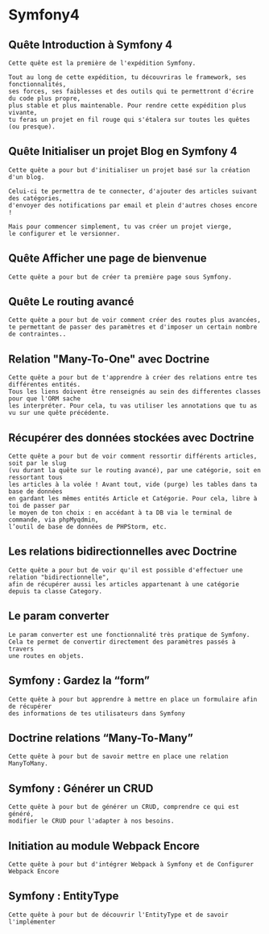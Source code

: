 # Symfony4

## Quête Introduction à Symfony 4

```
Cette quête est la première de l'expédition Symfony.

Tout au long de cette expédition, tu découvriras le framework, ses fonctionnalités, 
ses forces, ses faiblesses et des outils qui te permettront d'écrire du code plus propre, 
plus stable et plus maintenable. Pour rendre cette expédition plus vivante, 
tu feras un projet en fil rouge qui s'étalera sur toutes les quêtes (ou presque).
```

## Quête Initialiser un projet Blog en Symfony 4

```
Cette quête a pour but d'initialiser un projet basé sur la création d'un blog.

Celui-ci te permettra de te connecter, d'ajouter des articles suivant des catégories, 
d'envoyer des notifications par email et plein d'autres choses encore !

Mais pour commencer simplement, tu vas créer un projet vierge, 
le configurer et le versionner.
```

## Quête Afficher une page de bienvenue

```
Cette quête a pour but de créer ta première page sous Symfony.
```

## Quête Le routing avancé

```
Cette quête a pour but de voir comment créer des routes plus avancées, 
te permettant de passer des paramètres et d'imposer un certain nombre de contraintes..
```

## Relation "Many-To-One" avec Doctrine

```
Cette quête a pour but de t'apprendre à créer des relations entre tes différentes entités. 
Tous les liens doivent être renseignés au sein des differentes classes pour que l'ORM sache 
les interpréter. Pour cela, tu vas utiliser les annotations que tu as vu sur une quête précédente.
```

## Récupérer des données stockées avec Doctrine

```
Cette quête a pour but de voir comment ressortir différents articles, soit par le slug 
(vu durant la quête sur le routing avancé), par une catégorie, soit en ressortant tous 
les articles à la volée ! Avant tout, vide (purge) les tables dans ta base de données 
en gardant les mêmes entités Article et Catégorie. Pour cela, libre à toi de passer par 
le moyen de ton choix : en accédant à ta DB via le terminal de commande, via phpMyqdmin, 
l’outil de base de données de PHPStorm, etc.
```

## Les relations bidirectionnelles avec Doctrine

```
Cette quête a pour but de voir qu'il est possible d'effectuer une relation "bidirectionnelle", 
afin de récupérer aussi les articles appartenant à une catégorie depuis ta classe Category.
```
## Le param converter

```
Le param converter est une fonctionnalité très pratique de Symfony. 
Cela te permet de convertir directement des paramètres passés à travers 
une routes en objets.
```

## Symfony : Gardez la “form”

```
Cette quête à pour but apprendre à mettre en place un formulaire afin de récupérer 
des informations de tes utilisateurs dans Symfony
```

## Doctrine relations “Many-To-Many”

```
Cette quête à pour but de savoir mettre en place une relation ManyToMany.
```

## Symfony : Générer un CRUD

```
Cette quête à pour but de générer un CRUD, comprendre ce qui est généré, 
modifier le CRUD pour l'adapter à nos besoins.
```

## Initiation au module Webpack Encore

```
Cette quête à pour but d'intégrer Webpack à Symfony et de Configurer Webpack Encore
```

## Symfony : EntityType

```
Cette quête à pour but de découvrir l'EntityType et de savoir l'implémenter
```